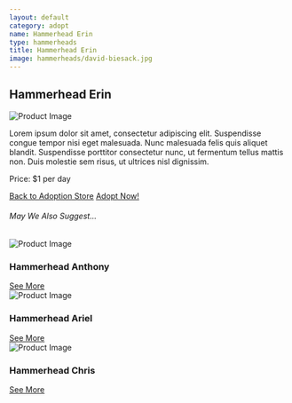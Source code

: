 ```yaml
---
layout: default
category: adopt
name: Hammerhead Erin
type: hammerheads
title: Hammerhead Erin
image: hammerheads/david-biesack.jpg
---
```


<main class="product-details" role="main">
	<h2>Hammerhead Erin</h2>
	<div class="grid">
		<div class="unit unit-s-1 unit-m-1-2 unit-l-1-2">
			<img class="img-flex" src="{{site.baseurl}}/images/hammerheads/david-biesack.jpg" alt="Product Image">
		</div>
		<div class="unit unit-s-1 unit-m-1-2 unit-l-1-2">
			<p class="description">Lorem ipsum dolor sit amet, consectetur adipiscing elit. Suspendisse congue tempor nisi eget malesuada. Nunc malesuada felis quis aliquet blandit. Suspendisse porttitor consectetur nunc, ut fermentum tellus mattis non. Duis molestie sem risus, ut ultrices nisl dignissim.</p>
		</div>
		<div class="unit unit-s-1 unit-l-1-2">
			<p>Price: $1 per day</p>
			<a class="btn btn-alt2" href="{{site.baseurl}}/adopt/">Back to Adoption Store</a>
			<a class="btn giga btn-alt" href="{{site.baseurl}}/cart/">Adopt Now!</a>
		</div>
	</div>
	<div class="unit unit-s-1">
		<h6>May We Also Suggest...</h6>
		<div class="unit unit-s-1 unit-m-1-2 unit-l-1-3">
			<img src="{{site.baseurl}}/images/{{adopt.image}}" alt="Product Image">
			<h3 class="milli">Hammerhead Anthony</h3>
			<a class="btn micro" href="{{site.baseurl}}/adopt/hammerhead-1/">See More</a>
		</div>
		<div class="unit unit-s-1 unit-m-1-2 unit-l-1-3">
			<img src="{{site.baseurl}}/images/{{adopt.image}}" alt="Product Image">
			<h3 class="milli">Hammerhead Ariel</h3>
			<a class="btn micro" href="{{site.baseurl}}/adopt/hammerhead-3/">See More</a>
		</div>
		<div class="unit unit-s-1 unit-l-1-3">
			<img src="{{site.baseurl}}/images/{{adopt.image}}" alt="Product Image">
			<h3 class="milli">Hammerhead Chris</h3>
			<a class="btn micro" href="{{site.baseurl}}/adopt/hammerhead-4/">See More</a>
		</div>
	</div>
</main>